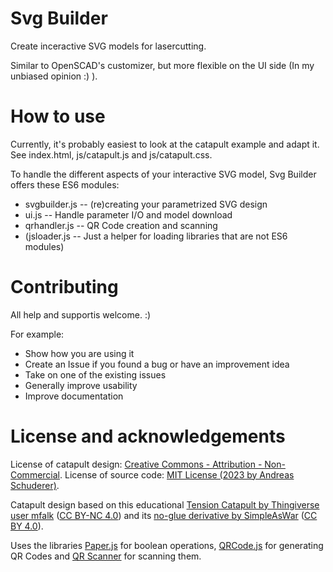 # Svg Builder

Create inceractive SVG models for lasercutting.

Similar to OpenSCAD's customizer, but more flexible on the UI side (In my unbiased opinion :) ).

# How to use

Currently, it's probably easiest to look at the catapult example and adapt it. See index.html, js/catapult.js and js/catapult.css.

To handle the different aspects of your interactive SVG model, Svg Builder offers these ES6 modules:
 - svgbuilder.js   -- (re)creating your parametrized SVG design
 - ui.js           -- Handle parameter I/O and model download
 - qrhandler.js    -- QR Code creation and scanning
 - (jsloader.js    -- Just a helper for loading libraries that are not ES6 modules)

# Contributing

All help and supportis welcome. :)

For example:
 - Show how you are using it
 - Create an Issue if you found a bug or have an improvement idea
 - Take on one of the existing issues
 - Generally improve usability
 - Improve documentation

# License and acknowledgements

License of catapult design: [Creative Commons - Attribution - Non-Commercial](https://creativecommons.org/licenses/by-nc/4.0/). License of source code: [MIT License (2023 by Andreas Schuderer)](https://raw.githubusercontent.com/schuderer/svgbuilder/main/LICENSE).

Catapult design based on this educational [Tension Catapult by Thingiverse user mfalk](https://www.thingiverse.com/thing:1403796) ([CC BY-NC 4.0](https://creativecommons.org/licenses/by-nc/4.0/)) and its [no-glue derivative by SimpleAsWar](https://www.thingiverse.com/thing:4050155) ([CC BY 4.0](https://creativecommons.org/licenses/by/4.0/)).

Uses the libraries [Paper.js](http://paperjs.org/about/) for boolean operations,  [QRCode.js](https://github.com/davidshimjs/qrcodejs) for generating QR Codes and [QR Scanner](https://github.com/nimiq/qr-scanner) for scanning them. 
